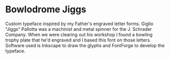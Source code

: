 # Bowlodrome Jiggs
Custom typeface inspired by my Father's engraved letter forms. Giglio "Jiggs" Pallotta was a machinist and metal spinner for the J. Schrader Company. When we were clearing out his workshop I found a bowling trophy plate that he'd engraved and I based this font on those letters. Software used is Inkscape to draw the glyphs and FontForge to develop the typeface. 
